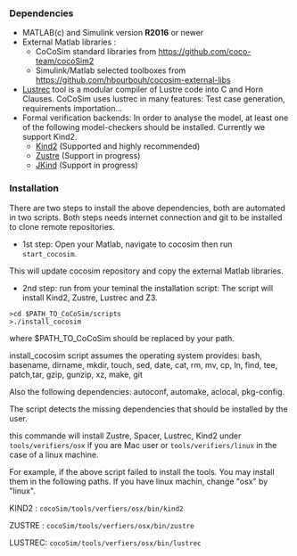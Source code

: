 
### Dependencies

* MATLAB(c) and Simulink version **R2016** or newer
* External Matlab libraries :
    * CoCoSim standard libraries from https://github.com/coco-team/cocoSim2
    * Simulink/Matlab selected toolboxes from https://github.com/hbourbouh/cocosim-external-libs
* [Lustrec](https://github.com/coco-team/lustrec) tool is a modular compiler of Lustre code into C and Horn Clauses. CoCoSim uses lustrec in many features: Test case generation, requirements importation... 
* Formal verification backends: In order to analyse the model, at least one of the following model-checkers should be installed. Currently we support Kind2.
    * [Kind2](http://kind2-mc.github.io/kind2/) (Supported and highly recommended)
    * [Zustre](https://github.com/lememta/zustre) (Support in progress)
    * [JKind](https://github.com/agacek/jkind) (Support in progress)

### Installation
There are two steps to install the above dependencies, both are automated in two scripts.
Both steps needs internet connection and git to be installed to clone remote repositories.
* 1st step: Open your Matlab, navigate to cocosim then run ``` start_cocosim```.

This will update cocosim repository and copy the external Matlab libraries.

* 2nd step: run from your teminal the installation script: The script will install Kind2, Zustre, Lustrec and Z3.
```
>cd $PATH_TO_CoCoSim/scripts
>./install_cocosim 
```
where $PATH_TO_CoCoSim should be replaced by your path.

install_cocosim script assumes the operating system provides:
    bash, basename, dirname, mkdir, touch, sed, date,
    cat, rm, mv, cp, ln, find, tee, patch,tar, gzip, 
    gunzip, xz, make, git

Also the following dependencies:
autoconf, automake, aclocal, pkg-config.

The script detects the missing dependencies that should be installed by 
the user.

this commande will install Zustre, Spacer, Lustrec, Kind2 
under `tools/verifiers/osx` if you are Mac user or `tools/verifiers/linux` in the case of a linux machine.

For example, if the above script failed to install the tools. You may install them in the following paths. If you have linux machin, change "osx" by "linux".

KIND2  : `cocoSim/tools/verfiers/osx/bin/kind2`

ZUSTRE : `cocoSim/tools/verfiers/osx/bin/zustre`

LUSTREC: `cocoSim/tools/verfiers/osx/bin/lustrec`



